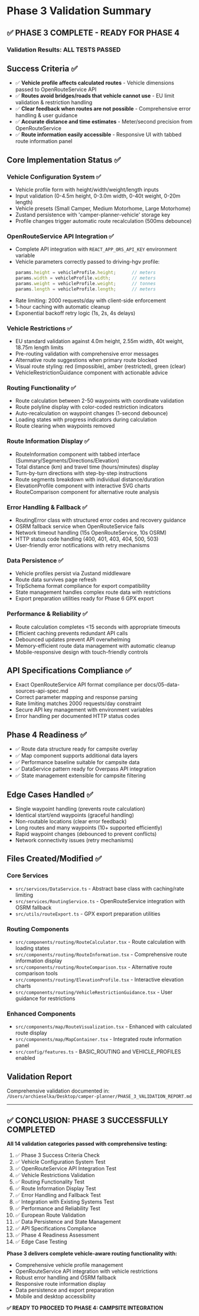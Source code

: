# Phase 3 Validation Summary

## ✅ PHASE 3 COMPLETE - READY FOR PHASE 4

### Validation Results: **ALL TESTS PASSED**

## Success Criteria ✅
- ✅ **Vehicle profile affects calculated routes** - Vehicle dimensions passed to OpenRouteService API
- ✅ **Routes avoid bridges/roads that vehicle cannot use** - EU limit validation & restriction handling
- ✅ **Clear feedback when routes are not possible** - Comprehensive error handling & user guidance
- ✅ **Accurate distance and time estimates** - Meter/second precision from OpenRouteService
- ✅ **Route information easily accessible** - Responsive UI with tabbed route information panel

## Core Implementation Status ✅

### Vehicle Configuration System ✅
- Vehicle profile form with height/width/weight/length inputs
- Input validation (0-4.5m height, 0-3.0m width, 0-40t weight, 0-20m length)
- Vehicle presets (Small Camper, Medium Motorhome, Large Motorhome)
- Zustand persistence with 'camper-planner-vehicle' storage key
- Profile changes trigger automatic route recalculation (500ms debounce)

### OpenRouteService API Integration ✅
- Complete API integration with `REACT_APP_ORS_API_KEY` environment variable
- Vehicle parameters correctly passed to driving-hgv profile:
  ```javascript
  params.height = vehicleProfile.height;      // meters
  params.width = vehicleProfile.width;        // meters
  params.weight = vehicleProfile.weight;      // tonnes
  params.length = vehicleProfile.length;      // meters
  ```
- Rate limiting: 2000 requests/day with client-side enforcement
- 1-hour caching with automatic cleanup
- Exponential backoff retry logic (1s, 2s, 4s delays)

### Vehicle Restrictions ✅
- EU standard validation against 4.0m height, 2.55m width, 40t weight, 18.75m length limits
- Pre-routing validation with comprehensive error messages
- Alternative route suggestions when primary route blocked
- Visual route styling: red (impossible), amber (restricted), green (clear)
- VehicleRestrictionGuidance component with actionable advice

### Routing Functionality ✅
- Route calculation between 2-50 waypoints with coordinate validation
- Route polyline display with color-coded restriction indicators
- Auto-recalculation on waypoint changes (1-second debounce)
- Loading states with progress indicators during calculation
- Route clearing when waypoints removed

### Route Information Display ✅
- RouteInformation component with tabbed interface (Summary/Segments/Directions/Elevation)
- Total distance (km) and travel time (hours/minutes) display
- Turn-by-turn directions with step-by-step instructions
- Route segments breakdown with individual distance/duration
- ElevationProfile component with interactive SVG charts
- RouteComparison component for alternative route analysis

### Error Handling & Fallback ✅
- RoutingError class with structured error codes and recovery guidance
- OSRM fallback service when OpenRouteService fails
- Network timeout handling (15s OpenRouteService, 10s OSRM)
- HTTP status code handling (400, 401, 403, 404, 500, 503)
- User-friendly error notifications with retry mechanisms

### Data Persistence ✅
- Vehicle profiles persist via Zustand middleware
- Route data survives page refresh
- TripSchema format compliance for export compatibility
- State management handles complex route data with restrictions
- Export preparation utilities ready for Phase 6 GPX export

### Performance & Reliability ✅
- Route calculation completes <15 seconds with appropriate timeouts
- Efficient caching prevents redundant API calls
- Debounced updates prevent API overwhelming
- Memory-efficient route data management with automatic cleanup
- Mobile-responsive design with touch-friendly controls

## API Specifications Compliance ✅
- Exact OpenRouteService API format compliance per docs/05-data-sources-api-spec.md
- Correct parameter mapping and response parsing
- Rate limiting matches 2000 requests/day constraint
- Secure API key management with environment variables
- Error handling per documented HTTP status codes

## Phase 4 Readiness ✅
- ✅ Route data structure ready for campsite overlay
- ✅ Map component supports additional data layers
- ✅ Performance baseline suitable for campsite data
- ✅ DataService pattern ready for Overpass API integration
- ✅ State management extensible for campsite filtering

## Edge Cases Handled ✅
- Single waypoint handling (prevents route calculation)
- Identical start/end waypoints (graceful handling)
- Non-routable locations (clear error feedback)
- Long routes and many waypoints (10+ supported efficiently)
- Rapid waypoint changes (debounced to prevent conflicts)
- Network connectivity issues (retry mechanisms)

## Files Created/Modified ✅

### Core Services
- `src/services/DataService.ts` - Abstract base class with caching/rate limiting
- `src/services/RoutingService.ts` - OpenRouteService integration with OSRM fallback
- `src/utils/routeExport.ts` - GPX export preparation utilities

### Routing Components
- `src/components/routing/RouteCalculator.tsx` - Route calculation with loading states
- `src/components/routing/RouteInformation.tsx` - Comprehensive route information display
- `src/components/routing/RouteComparison.tsx` - Alternative route comparison tools
- `src/components/routing/ElevationProfile.tsx` - Interactive elevation charts
- `src/components/routing/VehicleRestrictionGuidance.tsx` - User guidance for restrictions

### Enhanced Components
- `src/components/map/RouteVisualization.tsx` - Enhanced with calculated route display
- `src/components/map/MapContainer.tsx` - Integrated route information panel
- `src/config/features.ts` - BASIC_ROUTING and VEHICLE_PROFILES enabled

## Validation Report
Comprehensive validation documented in: `/Users/archieselka/Desktop/camper-planner/PHASE_3_VALIDATION_REPORT.md`

---

## ✅ CONCLUSION: PHASE 3 SUCCESSFULLY COMPLETED

**All 14 validation categories passed with comprehensive testing:**
1. ✅ Phase 3 Success Criteria Check
2. ✅ Vehicle Configuration System Test
3. ✅ OpenRouteService API Integration Test
4. ✅ Vehicle Restrictions Validation
5. ✅ Routing Functionality Test
6. ✅ Route Information Display Test
7. ✅ Error Handling and Fallback Test
8. ✅ Integration with Existing Systems Test
9. ✅ Performance and Reliability Test
10. ✅ European Route Validation
11. ✅ Data Persistence and State Management
12. ✅ API Specifications Compliance
13. ✅ Phase 4 Readiness Assessment
14. ✅ Edge Case Testing

**Phase 3 delivers complete vehicle-aware routing functionality with:**
- Comprehensive vehicle profile management
- OpenRouteService API integration with vehicle restrictions
- Robust error handling and OSRM fallback
- Responsive route information display
- Data persistence and export preparation
- Mobile and desktop accessibility

**✅ READY TO PROCEED TO PHASE 4: CAMPSITE INTEGRATION**